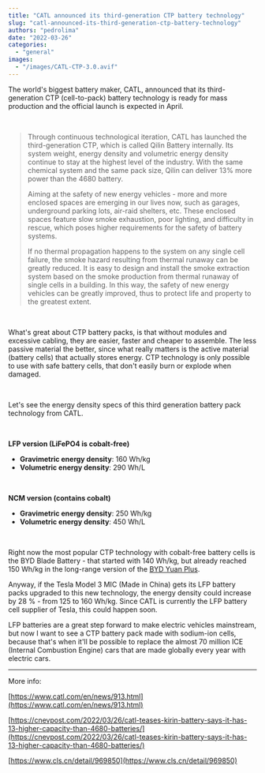 ```yaml
---
title: "CATL announced its third-generation CTP battery technology"
slug: "catl-announced-its-third-generation-ctp-battery-technology"
authors: "pedrolima"
date: "2022-03-26"
categories: 
  - "general"
images: 
  - "/images/CATL-CTP-3.0.avif"
---
```


The world's biggest battery maker, CATL, announced that its third-generation CTP (cell-to-pack) battery technology is ready for mass production and the official launch is expected in April.

 

> Through continuous technological iteration, CATL has launched the third-generation CTP, which is called Qilin Battery internally. Its system weight, energy density and volumetric energy density continue to stay at the highest level of the industry. With the same chemical system and the same pack size, Qilin can deliver 13% more power than the 4680 battery.
> 
> Aiming at the safety of new energy vehicles - more and more enclosed spaces are emerging in our lives now, such as garages, underground parking lots, air-raid shelters, etc. These enclosed spaces feature slow smoke exhaustion, poor lighting, and difficulty in rescue, which poses higher requirements for the safety of battery systems.
> 
> If no thermal propagation happens to the system on any single cell failure, the smoke hazard resulting from thermal runaway can be greatly reduced. It is easy to design and install the smoke extraction system based on the smoke production from thermal runaway of single cells in a building. In this way, the safety of new energy vehicles can be greatly improved, thus to protect life and property to the greatest extent.

 

What's great about CTP battery packs, is that without modules and excessive cabling, they are easier, faster and cheaper to assemble. The less passive material the better, since what really matters is the active material (battery cells) that actually stores energy. CTP technology is only possible to use with safe battery cells, that don't easily burn or explode when damaged.

 

Let's see the energy density specs of this third generation battery pack technology from CATL.

 

**LFP version (LiFePO4 is cobalt-free)**

- **Gravimetric energy density**: 160 Wh/kg
- **Volumetric energy density**: 290 Wh/L

 

**NCM version (contains cobalt)**

- **Gravimetric energy density**: 250 Wh/kg
- **Volumetric energy density**: 450 Wh/L

 

Right now the most popular CTP technology with cobalt-free battery cells is the BYD Blade Battery - that started with 140 Wh/kg, but already reached 150 Wh/kg in the long-range version of the [BYD Yuan Plus](/2021/08/17/byd-yuan-plus-is-almost-ready-for-launch/).

Anyway, if the Tesla Model 3 MIC (Made in China) gets its LFP battery packs upgraded to this new technology, the energy density could increase by 28 % - from 125 to 160 Wh/kg. Since CATL is currently the LFP battery cell supplier of Tesla, this could happen soon.

LFP batteries are a great step forward to make electric vehicles mainstream, but now I want to see a CTP battery pack made with sodium-ion cells, because that's when it'll be possible to replace the almost 70 million ICE (Internal Combustion Engine) cars that are made globally every year with electric cars.

---

More info:

[https://www.catl.com/en/news/913.html](https://www.catl.com/en/news/913.html)

[https://cnevpost.com/2022/03/26/catl-teases-kirin-battery-says-it-has-13-higher-capacity-than-4680-batteries/](https://cnevpost.com/2022/03/26/catl-teases-kirin-battery-says-it-has-13-higher-capacity-than-4680-batteries/)

[https://www.cls.cn/detail/969850](https://www.cls.cn/detail/969850)
